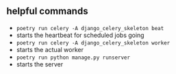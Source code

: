 ## helpful commands
 - `poetry run celery -A django_celery_skeleton beat`
  - starts the heartbeat for scheduled jobs going
 - `poetry run celery -A django_celery_skeleton worker`
  - starts the actual worker
 - `poetry run python manage.py runserver`
  - starts the server

